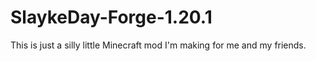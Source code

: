 # SlaykeDay-Forge-1.20.1
This is just a silly little Minecraft mod I'm making for me and my friends.
